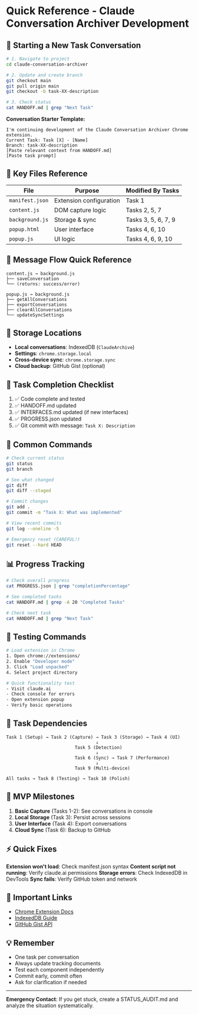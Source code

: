 # Quick Reference - Claude Conversation Archiver Development

## 🚀 Starting a New Task Conversation

```bash
# 1. Navigate to project
cd claude-conversation-archiver

# 2. Update and create branch
git checkout main
git pull origin main
git checkout -b task-XX-description

# 3. Check status
cat HANDOFF.md | grep "Next Task"
```

**Conversation Starter Template:**
```
I'm continuing development of the Claude Conversation Archiver Chrome extension.
Current Task: Task [X] - [Name]
Branch: task-XX-description
[Paste relevant context from HANDOFF.md]
[Paste task prompt]
```

## 📁 Key Files Reference

| File | Purpose | Modified By Tasks |
|------|---------|-------------------|
| `manifest.json` | Extension configuration | Task 1 |
| `content.js` | DOM capture logic | Tasks 2, 5, 7 |
| `background.js` | Storage & sync | Tasks 3, 5, 6, 7, 9 |
| `popup.html` | User interface | Tasks 4, 6, 10 |
| `popup.js` | UI logic | Tasks 4, 6, 9, 10 |

## 🔄 Message Flow Quick Reference

```
content.js → background.js
├── saveConversation
└── (returns: success/error)

popup.js → background.js  
├── getAllConversations
├── exportConversations
├── clearAllConversations
└── updateSyncSettings
```

## 💾 Storage Locations

- **Local conversations**: IndexedDB (`ClaudeArchive`)
- **Settings**: `chrome.storage.local`
- **Cross-device sync**: `chrome.storage.sync`
- **Cloud backup**: GitHub Gist (optional)

## 🏁 Task Completion Checklist

1. ✅ Code complete and tested
2. ✅ HANDOFF.md updated
3. ✅ INTERFACES.md updated (if new interfaces)
4. ✅ PROGRESS.json updated
5. ✅ Git commit with message: `Task X: Description`

## 🚨 Common Commands

```bash
# Check current status
git status
git branch

# See what changed
git diff
git diff --staged

# Commit changes
git add .
git commit -m "Task X: What was implemented"

# View recent commits
git log --oneline -5

# Emergency reset (CAREFUL!)
git reset --hard HEAD
```

## 📊 Progress Tracking

```bash
# Check overall progress
cat PROGRESS.json | grep "completionPercentage"

# See completed tasks
cat HANDOFF.md | grep -A 20 "Completed Tasks"

# Check next task
cat HANDOFF.md | grep "Next Task"
```

## 🔧 Testing Commands

```bash
# Load extension in Chrome
1. Open chrome://extensions/
2. Enable "Developer mode"
3. Click "Load unpacked"
4. Select project directory

# Quick functionality test
- Visit claude.ai
- Check console for errors
- Open extension popup
- Verify basic operations
```

## 📝 Task Dependencies

```
Task 1 (Setup) → Task 2 (Capture) → Task 3 (Storage) → Task 4 (UI)
                                  ↓
                          Task 5 (Detection)
                                  ↓
                          Task 6 (Sync) → Task 7 (Performance)
                                  ↓
                          Task 9 (Multi-device)

All tasks → Task 8 (Testing) → Task 10 (Polish)
```

## 🎯 MVP Milestones

1. **Basic Capture** (Tasks 1-2): See conversations in console
2. **Local Storage** (Task 3): Persist across sessions  
3. **User Interface** (Task 4): Export conversations
4. **Cloud Sync** (Task 6): Backup to GitHub

## ⚡ Quick Fixes

**Extension won't load**: Check manifest.json syntax
**Content script not running**: Verify claude.ai permissions
**Storage errors**: Check IndexedDB in DevTools
**Sync fails**: Verify GitHub token and network

## 🔗 Important Links

- [Chrome Extension Docs](https://developer.chrome.com/docs/extensions/mv3/)
- [IndexedDB Guide](https://developer.mozilla.org/en-US/docs/Web/API/IndexedDB_API)
- [GitHub Gist API](https://docs.github.com/en/rest/gists)

## 💡 Remember

- One task per conversation
- Always update tracking documents
- Test each component independently
- Commit early, commit often
- Ask for clarification if needed

---

**Emergency Contact**: If you get stuck, create a STATUS_AUDIT.md and analyze the situation systematically.